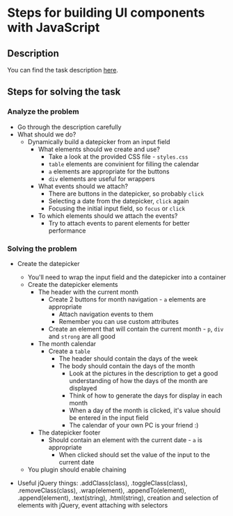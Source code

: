# Steps for building UI components with JavaScript

## Description

You can find the task description [here]().

## Steps for solving the task

### Analyze the problem
- Go through the description carefully
- What should we do?
    - Dynamically build a datepicker from an input field
        - What elements should we create and use?
            - Take a look at the provided CSS file - `styles.css`
            - `table` elements are convinient for filling the calendar
            - `a` elements are appropriate for the buttons
            - `div` elements are useful for wrappers
        - What events should we attach?
            - There are buttons in the datepicker, so probably `click`
            - Selecting a date from the datepicker, `click` again
            - Focusing the initial input field, so `focus` or `click`
        - To which elements should we attach the events?
            - Try to attach events to parent elements for better performance

### Solving the problem
- Create the datepicker
    - You'll need to wrap the input field and the datepicker into a container
    - Create the datepicker elements
        - The header with the current month
            - Create 2 buttons for month navigation - `a` elements are appropriate
                - Attach navigation events to them
                - Remember you can use custom attributes
            - Create an element that will contain the current month - `p`, `div` and `strong` are all good
        - The month calendar
            - Create a `table`
                - The header should contain the days of the week
                - The body should contain the days of the month
                    - Look at the pictures in the description to get a good understanding of how the days of the month are displayed
                    - Think of how to generate the days for display in each month
                    - When a day of the month is clicked, it's value should be entered in the input field
                    - The calendar of your own PC is your friend :)
        - The datepicker footer
            - Should contain an element with the current date - `a` is appropriate
                - When clicked should set the value of the input to the current date
    - You plugin should enable chaining

- Useful jQuery things: .addClass(class), .toggleClass(class), .removeClass(class), .wrap(element), .appendTo(element), .append(element), .text(string), .html(string), creation and selection of elements with jQuery, event attaching with selectors